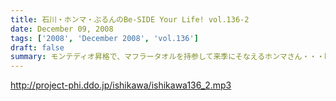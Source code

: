 ```yaml
---
title: 石川・ホンマ・ぶるんのBe-SIDE Your Life! vol.136-2
date: December 09, 2008
tags: ['2008', 'December 2008', 'vol.136']
draft: false
summary: モンテディオ昇格で、マフラータオルを持参して来季にそなえるホンマさん・・・昨日は、トーストのみ（！）の食事で身体の芯に痛みを覚えたそうです。大丈夫なのか。NAMAE
---
```


http://project-phi.ddo.jp/ishikawa/ishikawa136_2.mp3
